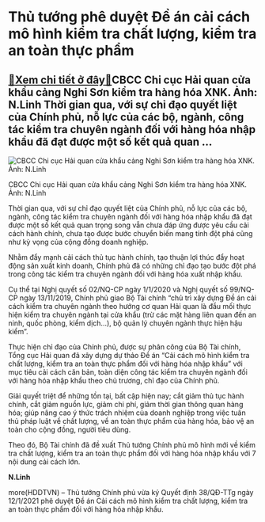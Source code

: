 Thủ tướng phê duyệt Đề án cải cách mô hình kiểm tra chất lượng, kiểm tra an toàn thực phẩm
==========================================================================================

[:gift:Xem chi tiết ở đây:gift:](https://hddtvn.com/thu-tuong-phe-duyet-de-an-cai-cach-mo-hinh-kiem-tra-chat-luong-kiem-tra-an-toan-thuc-pham/)CBCC Chi cục Hải quan cửa khẩu cảng Nghi Sơn kiểm tra hàng hóa XNK. Ảnh: N.Linh Thời gian qua, với sự chỉ đạo quyết liệt của Chính phủ, nỗ lực của các bộ, ngành, công tác kiểm tra chuyên ngành đối với hàng hóa nhập khẩu đã đạt được một số kết quả quan …
-------------------------------------------------------------------------------------------------------------------------------------------------------------------------------------------------------------------------------------------------------------





![CBCC Chi cục Hải quan cửa khẩu cảng Nghi Sơn kiểm tra hàng hóa XNK. Ảnh: N.Linh](https://hddtvn.com/wp-content/uploads/2021/01/4419_DSCF5338.jpg "CBCC Chi cục Hải quan cửa khẩu cảng Nghi Sơn kiểm tra hàng hóa XNK. Ảnh: N.Linh")


CBCC Chi cục Hải quan cửa khẩu cảng Nghi Sơn kiểm tra hàng hóa XNK. Ảnh: N.Linh



Thời gian qua, với sự chỉ đạo quyết liệt của Chính phủ, nỗ lực của các bộ, ngành, công tác kiểm tra chuyên ngành đối với hàng hóa nhập khẩu đã đạt được một số kết quả quan trọng song vẫn chưa đáp ứng được yêu cầu cải cách hành chính, chưa tạo được bước chuyển biến mang tính đột phá cũng như kỳ vọng của cộng đồng doanh nghiệp.


Nhằm đẩy mạnh cải cách thủ tục hành chính, tạo thuận lợi thúc đẩy hoạt động sản xuất kinh doanh, Chính phủ đã có những chỉ đạo tạo bước đột phá trong công tác kiểm tra chuyên ngành đối với hàng hóa xuất nhập khẩu.


Cụ thể tại Nghị quyết số 02/NQ-CP ngày 1/1/2020 và Nghị quyết số 99/NQ-CP ngày 13/11/2019, Chính phủ giao Bộ Tài chính “chủ trì xây dựng Đề án cải cách kiểm tra chuyên ngành theo hướng cơ quan Hải quan là đầu mối thực hiện kiểm tra chuyên ngành tại cửa khẩu (trừ các mặt hàng liên quan đến an ninh, quốc phòng, kiểm dịch…), bộ quản lý chuyên ngành thực hiện hậu kiểm”.


Thực hiện chỉ đạo của Chính phủ, được sự phân công của Bộ Tài chính, Tổng cục Hải quan đã xây dựng dự thảo Đề án “Cải cách mô hình kiểm tra chất lượng, kiểm tra an toàn thực phẩm đối với hàng hóa nhập khẩu” với mục tiêu cải cách căn bản, toàn diện công tác kiểm tra chuyên ngành đối với hàng hóa nhập khẩu theo chủ trương, chỉ đạo của Chính phủ.


Giải quyết triệt để những tồn tại, bất cập hiện nay; cắt giảm thủ tục hành chính, cắt giảm nguồn lực, giảm chi phí, giảm thời gian thông quan hàng hóa; giúp nâng cao ý thức trách nhiệm của doanh nghiệp trong việc tuân thủ pháp luật về chất lượng, về an toàn thực phẩm của hàng hóa, bảo vệ an toàn cho cộng đồng, người tiêu dùng.


Theo đó, Bộ Tài chính đã đề xuất Thủ tướng Chính phủ mô hình mới về kiểm tra chất lượng, kiểm tra an toàn thực phẩm đối với hàng hóa nhập khẩu với 7 nội dung cải cách lớn.




**N.Linh**



more(HDDTVN) – Thủ tướng Chính phủ vừa ký Quyết định 38/QĐ-TTg ngày 12/1/2021 phê duyệt Đề án Cải cách mô hình kiểm tra chất lượng, kiểm tra an toàn thực phẩm đối với hàng hóa nhập khẩu.

